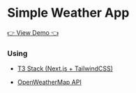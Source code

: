 # Simple Weather App

[👉 View Demo 👈](https://next-weather-app-yewdev.vercel.app/)

### Using

- [T3 Stack (Next.js + TailwindCSS)](https://create.t3.gg/)

- [OpenWeatherMap API](https://openweathermap.org/api)
